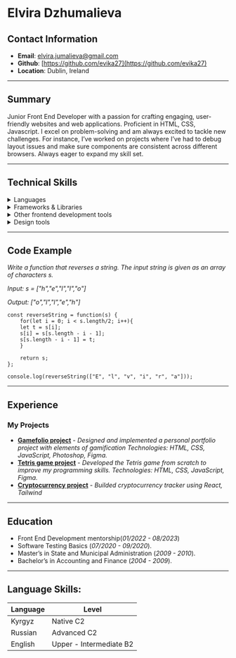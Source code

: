 # Elvira Dzhumalieva

## Contact Information
- **Email**: elvira.jumalieva@gmail.com
- **Github**: [https://github.com/evika27](https://github.com/evika27)
- **Location**: Dublin, Ireland

---

## Summary
Junior Front End Developer with a passion for crafting engaging, user-friendly websites and web applications. 
Proficient in HTML, CSS, Javascript. I excel on problem-solving and am always excited to tackle new challenges. For instance, I’ve worked on projects where I’ve had to debug layout issues and make sure components are consistent across different browsers. Always eager to expand my skill set.

---
## Technical Skills
<details>
  <summary>Languages</summary>
    
  - Javascript

  - HTML

  - CSS
  
</details>

<details>
  <summary>Frameworks & Libraries</summary>
    
  - React

  - Tailwind

  - Bootstrap
  
</details>

<details>
  <summary>Other frontend development tools</summary>
    
  - VS Code 

  - Git/Github
  
</details>

<details>
  <summary>Design tools</summary>
    
- Adope Photoshop

- Figma
  
</details>

---

## Code Example

_Write a function that reverses a string. The input string is given as an array of characters s._

_Input: s = ["h","e","l","l","o"]_

_Output: ["o","l","l","e","h"]_

```
const reverseString = function(s) {
    for(let i = 0; i < s.length/2; i++){
    let t = s[i];
    s[i] = s[s.length - i - 1];
    s[s.length - i - 1] = t;
    }

    return s;
};

console.log(reverseString(["E", "l", "v", "i", "r", "a"]));
```
---
## Experience
### My Projects
- **[Gamefolio project](https://github.com/ElviraDzh/Portfolio)** - _Designed and implemented a personal portfolio project with elements of gamification_
_Technologies: HTML, CSS, JavaScript, Photoshop, Figma._
- **[Tetris game project](https://github.com/ElviraDzh/tetris-game)** - _Developed the Tetris game from scratch to improve my programming skills._
_Technologies: HTML, CSS, JavaScript, Figma._
- **[Cryptocurrency project](https://github.com/ElviraDzh/Cryptocurrency)** - _Builded cryptocurrency tracker using React, Tailwind_

---
## Education
- Front End Development mentorship(_01/2022 - 08/2023_)
- Software Testing Basics (_07/2020 - 09/2020_).
- Master’s in State and Municipal Administration (_2009 - 2010_).
- Bachelor’s in Accounting and Finance (_2004 - 2009_).

---
## Language Skills:

| Language        | Level                             |
|-----------------|-----------------------------------|
| Kyrgyz          | Native C2                         |
| Russian         | Advanced C2                       |
| English         | Upper - Intermediate B2           |